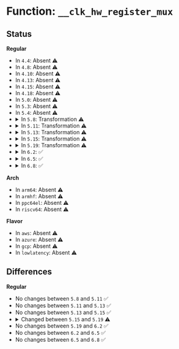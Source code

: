 # Function: <code>__clk_hw_register_mux</code>

## Status
<b>Regular</b>
<ul>
<li>
In <code>4.4</code>: Absent ⚠️
</li>
<li>
In <code>4.8</code>: Absent ⚠️
</li>
<li>
In <code>4.10</code>: Absent ⚠️
</li>
<li>
In <code>4.13</code>: Absent ⚠️
</li>
<li>
In <code>4.15</code>: Absent ⚠️
</li>
<li>
In <code>4.18</code>: Absent ⚠️
</li>
<li>
In <code>5.0</code>: Absent ⚠️
</li>
<li>
In <code>5.3</code>: Absent ⚠️
</li>
<li>
In <code>5.4</code>: Absent ⚠️
</li>
<li>
<details>
<summary>In <code>5.8</code>: Transformation ⚠️</summary>

```c
struct clk_hw *__clk_hw_register_mux(struct device *dev, struct device_node *np, const char *name, u8 num_parents, const const char * *parent_names, const struct clk_hw **parent_hws, const struct clk_parent_data *parent_data, long unsigned int flags, void *reg, u8 shift, u32 mask, u8 clk_mux_flags, u32 *table, spinlock_t *lock);
```

**Collision:** Unique Global

**Inline:** No

**Transformation:** True

**Instances:**

```
In drivers/clk/clk-mux.c (0)
Location: drivers/clk/clk-mux.c:148
Inline: False
Direct callers:
  - drivers/clk/clk-mux.c:clk_register_mux_table
  - drivers/clk/x86/clk-st.c:st_clk_probe
```
**Symbols:**

```
ffffffff8170483c-ffffffff81704854: __clk_hw_register_mux.cold (STB_LOCAL)
ffffffff817044d0-ffffffff81704691: __clk_hw_register_mux (STB_GLOBAL)
```
</details>
</li>
<li>
<details>
<summary>In <code>5.11</code>: Transformation ⚠️</summary>

```c
struct clk_hw *__clk_hw_register_mux(struct device *dev, struct device_node *np, const char *name, u8 num_parents, const const char * *parent_names, const struct clk_hw **parent_hws, const struct clk_parent_data *parent_data, long unsigned int flags, void *reg, u8 shift, u32 mask, u8 clk_mux_flags, u32 *table, spinlock_t *lock);
```

**Collision:** Unique Global

**Inline:** No

**Transformation:** True

**Instances:**

```
In drivers/clk/clk-mux.c (0)
Location: drivers/clk/clk-mux.c:148
Inline: False
Direct callers:
  - drivers/clk/clk-mux.c:clk_register_mux_table
  - drivers/clk/x86/clk-fch.c:fch_clk_probe
```
**Symbols:**

```
ffffffff81c04304-ffffffff81c0431c: __clk_hw_register_mux.cold (STB_LOCAL)
ffffffff81721710-ffffffff817218d1: __clk_hw_register_mux (STB_GLOBAL)
```
</details>
</li>
<li>
<details>
<summary>In <code>5.13</code>: Transformation ⚠️</summary>

```c
struct clk_hw *__clk_hw_register_mux(struct device *dev, struct device_node *np, const char *name, u8 num_parents, const const char * *parent_names, const struct clk_hw **parent_hws, const struct clk_parent_data *parent_data, long unsigned int flags, void *reg, u8 shift, u32 mask, u8 clk_mux_flags, u32 *table, spinlock_t *lock);
```

**Collision:** Unique Global

**Inline:** No

**Transformation:** True

**Instances:**

```
In drivers/clk/clk-mux.c (0)
Location: drivers/clk/clk-mux.c:149
Inline: False
Direct callers:
  - drivers/clk/clk-mux.c:clk_register_mux_table
  - drivers/clk/clk-mux.c:__devm_clk_hw_register_mux
  - drivers/clk/x86/clk-fch.c:fch_clk_probe
```
**Symbols:**

```
ffffffff81bf5d5f-ffffffff81bf5d77: __clk_hw_register_mux.cold (STB_LOCAL)
ffffffff81702a40-ffffffff81702c01: __clk_hw_register_mux (STB_GLOBAL)
```
</details>
</li>
<li>
<details>
<summary>In <code>5.15</code>: Transformation ⚠️</summary>

```c
struct clk_hw *__clk_hw_register_mux(struct device *dev, struct device_node *np, const char *name, u8 num_parents, const const char * *parent_names, const struct clk_hw **parent_hws, const struct clk_parent_data *parent_data, long unsigned int flags, void *reg, u8 shift, u32 mask, u8 clk_mux_flags, u32 *table, spinlock_t *lock);
```

**Collision:** Unique Global

**Inline:** No

**Transformation:** True

**Instances:**

```
In drivers/clk/clk-mux.c (0)
Location: drivers/clk/clk-mux.c:149
Inline: False
Direct callers:
  - drivers/clk/clk-mux.c:clk_register_mux_table
  - drivers/clk/clk-mux.c:__devm_clk_hw_register_mux
  - drivers/clk/x86/clk-fch.c:fch_clk_probe
```
**Symbols:**

```
ffffffff81cf395f-ffffffff81cf3977: __clk_hw_register_mux.cold (STB_LOCAL)
ffffffff8177d6d0-ffffffff8177d891: __clk_hw_register_mux (STB_GLOBAL)
```
</details>
</li>
<li>
<details>
<summary>In <code>5.19</code>: Transformation ⚠️</summary>

```c
struct clk_hw *__clk_hw_register_mux(struct device *dev, struct device_node *np, const char *name, u8 num_parents, const const char * *parent_names, const struct clk_hw **parent_hws, const struct clk_parent_data *parent_data, long unsigned int flags, void *reg, u8 shift, u32 mask, u8 clk_mux_flags, const u32 *table, spinlock_t *lock);
```

**Collision:** Unique Global

**Inline:** No

**Transformation:** True

**Instances:**

```
In drivers/clk/clk-mux.c (0)
Location: drivers/clk/clk-mux.c:149
Inline: False
Direct callers:
  - drivers/clk/clk-mux.c:clk_register_mux_table
  - drivers/clk/clk-mux.c:__devm_clk_hw_register_mux
  - drivers/clk/x86/clk-fch.c:fch_clk_probe
```
**Symbols:**

```
ffffffff81ebbbe5-ffffffff81ebbbfd: __clk_hw_register_mux.cold (STB_LOCAL)
ffffffff818b4310-ffffffff818b44e6: __clk_hw_register_mux (STB_GLOBAL)
```
</details>
</li>
<li>
<details>
<summary>In <code>6.2</code>: ✅</summary>

```c
struct clk_hw *__clk_hw_register_mux(struct device *dev, struct device_node *np, const char *name, u8 num_parents, const const char * *parent_names, const struct clk_hw **parent_hws, const struct clk_parent_data *parent_data, long unsigned int flags, void *reg, u8 shift, u32 mask, u8 clk_mux_flags, const u32 *table, spinlock_t *lock);
```

**Collision:** Unique Global

**Inline:** No

**Transformation:** False

**Instances:**

```
In drivers/clk/clk-mux.c (ffffffff81a00ea0)
Location: drivers/clk/clk-mux.c:149
Inline: False
Direct callers:
  - drivers/clk/clk-mux.c:clk_register_mux_table
  - drivers/clk/clk-mux.c:__devm_clk_hw_register_mux
  - drivers/clk/x86/clk-fch.c:fch_clk_probe
```
**Symbols:**

```
ffffffff81a00ea0-ffffffff81a0109a: __clk_hw_register_mux (STB_GLOBAL)
```
</details>
</li>
<li>
<details>
<summary>In <code>6.5</code>: ✅</summary>

```c
struct clk_hw *__clk_hw_register_mux(struct device *dev, struct device_node *np, const char *name, u8 num_parents, const const char * *parent_names, const struct clk_hw **parent_hws, const struct clk_parent_data *parent_data, long unsigned int flags, void *reg, u8 shift, u32 mask, u8 clk_mux_flags, const u32 *table, spinlock_t *lock);
```

**Collision:** Unique Global

**Inline:** No

**Transformation:** False

**Instances:**

```
In drivers/clk/clk-mux.c (ffffffff81a49ba0)
Location: drivers/clk/clk-mux.c:149
Inline: False
Direct callers:
  - drivers/clk/clk-mux.c:clk_register_mux_table
  - drivers/clk/clk-mux.c:__devm_clk_hw_register_mux
  - drivers/clk/x86/clk-fch.c:fch_clk_probe
```
**Symbols:**

```
ffffffff81a49ba0-ffffffff81a49d9a: __clk_hw_register_mux (STB_GLOBAL)
```
</details>
</li>
<li>
<details>
<summary>In <code>6.8</code>: ✅</summary>

```c
struct clk_hw *__clk_hw_register_mux(struct device *dev, struct device_node *np, const char *name, u8 num_parents, const const char * *parent_names, const struct clk_hw **parent_hws, const struct clk_parent_data *parent_data, long unsigned int flags, void *reg, u8 shift, u32 mask, u8 clk_mux_flags, const u32 *table, spinlock_t *lock);
```

**Collision:** Unique Global

**Inline:** No

**Transformation:** False

**Instances:**

```
In drivers/clk/clk-mux.c (ffffffff81a956c0)
Location: drivers/clk/clk-mux.c:149
Inline: False
Direct callers:
  - drivers/clk/clk-mux.c:clk_register_mux_table
  - drivers/clk/clk-mux.c:__devm_clk_hw_register_mux
  - drivers/clk/x86/clk-fch.c:fch_clk_probe
```
**Symbols:**

```
ffffffff81a956c0-ffffffff81a958e9: __clk_hw_register_mux (STB_GLOBAL)
```
</details>
</li>
</ul>
<b>Arch</b>
<ul>
<li>
In <code>arm64</code>: Absent ⚠️
</li>
<li>
In <code>armhf</code>: Absent ⚠️
</li>
<li>
In <code>ppc64el</code>: Absent ⚠️
</li>
<li>
In <code>riscv64</code>: Absent ⚠️
</li>
</ul>
<b>Flavor</b>
<ul>
<li>
In <code>aws</code>: Absent ⚠️
</li>
<li>
In <code>azure</code>: Absent ⚠️
</li>
<li>
In <code>gcp</code>: Absent ⚠️
</li>
<li>
In <code>lowlatency</code>: Absent ⚠️
</li>
</ul>

## Differences
<b>Regular</b>
<ul>
<li>
No changes between <code>5.8</code> and <code>5.11</code> ✅
</li>
<li>
No changes between <code>5.11</code> and <code>5.13</code> ✅
</li>
<li>
No changes between <code>5.13</code> and <code>5.15</code> ✅
</li>
<li>
<details>
<summary>Changed between <code>5.15</code> and <code>5.19</code> ⚠️</summary>
<ul>
<li>
<b>Param type changed. </b>
<code>u32 *table</code> ➡️ <code>const u32 *table</code>
</li>
</ul>
</details>
</li>
<li>
No changes between <code>5.19</code> and <code>6.2</code> ✅
</li>
<li>
No changes between <code>6.2</code> and <code>6.5</code> ✅
</li>
<li>
No changes between <code>6.5</code> and <code>6.8</code> ✅
</li>
</ul>

